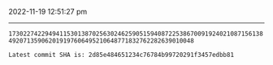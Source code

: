2022-11-19 12:51:27 pm

---

`1730227422949411530138702563024625905159408722538670091924021087156138492071359062019197606495210648771832762282639010048`

`Latest commit SHA is: 2d85e484651234c76784b99720291f3457edbb81 `
